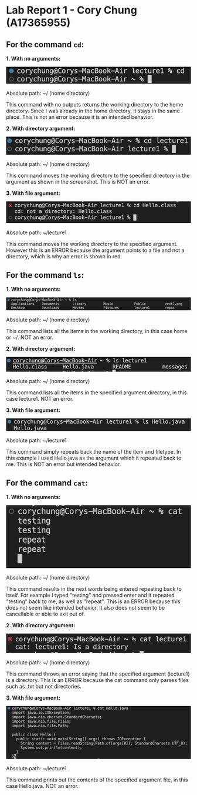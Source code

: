 # Lab Report 1 - Cory Chung (A17365955)

## For the command `cd`:

**1. With no arguments:**
   
![Image](cd-none.png)

Absolute path: ~/ (home directory)

This command with no outputs returns the working directory to the home directory. Since I was already in the home directory, it stays in the same place. This is not an error because it is an intended behavior.

**2. With directory argument:**

![Image](cd-dir.png)

Absolute path: ~/ (home directory)

This command moves the working directory to the specified directory in the argument as shown in the screenshot. This is NOT an error.

**3. With file argument:**

![Image](cd-file.png)

Absolute path: ~/lecture1

This command moves the working directory to the specified argument. However this is an ERROR because the argument points to a file and not a directory, which is why an error is shown in red.
  
## For the command `ls`:

**1. With no arguments:**
   
![Image](ls-none.png)

Absolute path: ~/ (home directory)

This command lists all the items in the working directory, in this case home or ~/. NOT an error.

**2. With directory argument:**

![Image](ls-dir.png)

Absolute path: ~/ (home directory)

This command lists all the items in the specified argument directory, in this case lecture1. NOT an error.

**3. With file argument:**

![Image](ls-file.png)

Absolute path: ~/lecture1

This command simply repeats back the name of the item and filetype. In this example I used Hello.java as the argument which it repeated back to me. This is NOT an error but intended behavior.

## For the command `cat`:

**1. With no arguments:**
   
![Image](cat-none.png)

Absolute path: ~/ (home directory)

This command results in the next words being entered repeating back to itself. For example I typed "testing" and pressed enter and it repeated "testing" back to me, as well as "repeat". This is an ERROR because this does not seem like intended behavior. It also does not seem to be cancellable or able to exit out of.

**2. With directory argument:**

![Image](cat-dir.png)

Absolute path: ~/ (home directory)

This command throws an error saying that the specified argument (lecture1) is a directory. This is an ERROR because the cat command only parses files such as .txt but not directories.

**3. With file argument:**

![Image](cat-file.png)

Absolute path: ~/lecture1

This command prints out the contents of the specified argument file, in this case Hello.java. NOT an error.  
